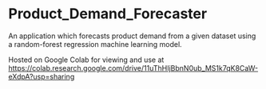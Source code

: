 # Product_Demand_Forecaster
An application which forecasts product demand from a given dataset using a random-forest regression machine learning model. 

Hosted on Google Colab for viewing and use at https://colab.research.google.com/drive/11uThHIjBbnN0ub_MS1k7qK8CaW-eXdpA?usp=sharing 

